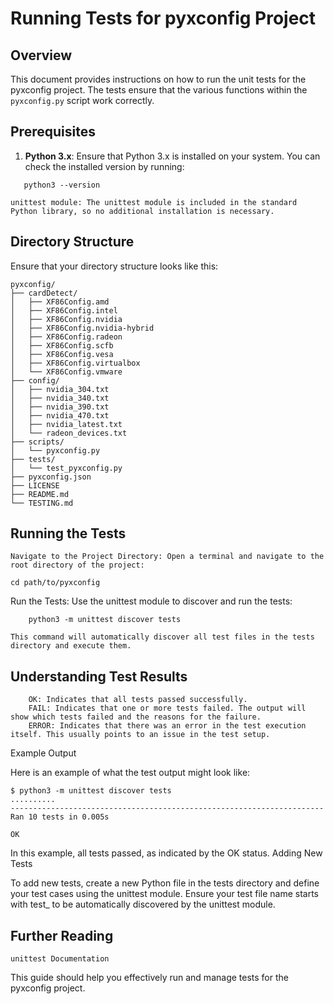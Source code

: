 # Running Tests for pyxconfig Project

## Overview

This document provides instructions on how to run the unit tests for the pyxconfig project. The tests ensure that the various functions within the `pyxconfig.py` script work correctly.

## Prerequisites

1. **Python 3.x**: Ensure that Python 3.x is installed on your system. You can check the installed version by running:

```
   python3 --version
```

    unittest module: The unittest module is included in the standard Python library, so no additional installation is necessary.

## Directory Structure

Ensure that your directory structure looks like this:

```
pyxconfig/
├── cardDetect/
│   ├── XF86Config.amd
│   ├── XF86Config.intel
│   ├── XF86Config.nvidia
│   ├── XF86Config.nvidia-hybrid
│   ├── XF86Config.radeon
│   ├── XF86Config.scfb
│   ├── XF86Config.vesa
│   ├── XF86Config.virtualbox
│   └── XF86Config.vmware
├── config/
│   ├── nvidia_304.txt
│   ├── nvidia_340.txt
│   ├── nvidia_390.txt
│   ├── nvidia_470.txt
│   ├── nvidia_latest.txt
│   └── radeon_devices.txt
├── scripts/
│   └── pyxconfig.py
├── tests/
│   └── test_pyxconfig.py
├── pyxconfig.json
├── LICENSE
├── README.md
└── TESTING.md
```

## Running the Tests

    Navigate to the Project Directory: Open a terminal and navigate to the root directory of the project:

```
cd path/to/pyxconfig
```

Run the Tests: Use the unittest module to discover and run the tests:

```
    python3 -m unittest discover tests
```

    This command will automatically discover all test files in the tests directory and execute them.

## Understanding Test Results
```
    OK: Indicates that all tests passed successfully.
    FAIL: Indicates that one or more tests failed. The output will show which tests failed and the reasons for the failure.
    ERROR: Indicates that there was an error in the test execution itself. This usually points to an issue in the test setup.
```
Example Output

Here is an example of what the test output might look like:

```
$ python3 -m unittest discover tests
..........
----------------------------------------------------------------------
Ran 10 tests in 0.005s

OK
```
In this example, all tests passed, as indicated by the OK status.
Adding New Tests

To add new tests, create a new Python file in the tests directory and define your test cases using the unittest module. Ensure your test file name starts with test_ to be automatically discovered by the unittest module.

## Further Reading

    unittest Documentation

This guide should help you effectively run and manage tests for the pyxconfig project.

